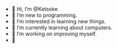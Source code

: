 - 👋 Hi, I’m @Ketsoke
- 🌚 I’m new to programming.
- 👀 I’m interested in learning new things.
- 🌱 I’m currently learning about computers.
- 🤗 I’m working on improving myself.
- 💯
<!--- 
- 💞️ I’m looking to collaborate on ...
- 📫 How to reach me ... 
--->

<!---
Ketsoke/Ketsoke is a ✨ special ✨ repository because its `README.md` (this file) appears on your GitHub profile.
You can click the Preview link to take a look at your changes.
--->

